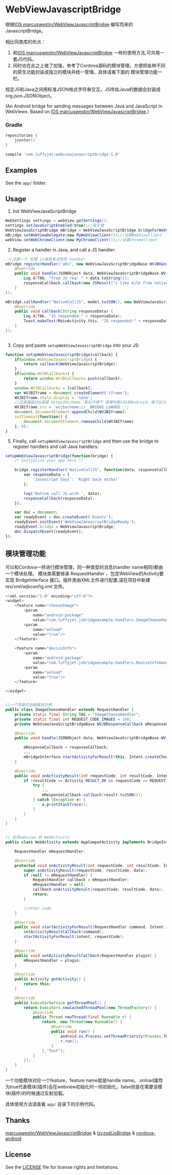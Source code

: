 WebViewJavascriptBridge
==========================
根据[IOS marcuswestin/WebViewJavascriptBridge](https://github.com/marcuswestin/WebViewJavascriptBridge) 编写而来的JavascriptBridge。


相比同类库的优点：
1. 和[IOS marcuswestin/WebViewJavascriptBridge](https://github.com/marcuswestin/WebViewJavascriptBridge) 一样的使用方法,可共用一套JS代码。
2. 同时也在此之上做了加强，参考了Cordova源码的模块管理，方便把各种不同的原生功能封装成独立的模块并统一管理。具体请看下面的 模块管理功能一栏。

规定JS和Java之间用标准JSON格式字符串交互，JS传给Java的数据会封装成 org.json.JSONObject。

(An Android bridge for sending messages between Java and JavaScript in WebViews. Based on [IOS marcuswestin/WebViewJavascriptBridge](https://github.com/marcuswestin/WebViewJavascriptBridge).)


### Gradle
 

```groovy
repositories {
    jcenter()
}

compile 'com.luffyjet:webviewjavascriptbridge:1.0'
```



Examples
--------

See the `app/` folder.  



Usage
-----

1) Init WebViewJavaScriptBridge

```java
WebSettings settings = webView.getSettings();
settings.setJavaScriptEnabled(true);//很关键
WebViewJavaScriptBridge mBridge = WebViewJavaScriptBridge.bridgeForWebView(this, webView);
mBridge.setWebViewDelegate(new MyWebViewClient());//设置WebViewClient
webView.setWebChromeClient(new MyChromeClient());//设置ChromeClient
```

2) Register a handler in Java, and call a JS handler:

```java
 //注册一个 处理 js端发来消息的 handler
mBridge.registerHandler("abs", new WebViewJavaScriptBridgeBase.WVJBHandler() {
    @Override
    public void handle(JSONObject data, WebViewJavaScriptBridgeBase.WVJBResponseCallback responseCallback) {
        Log.d(TAG, "from JS req: " + data.toString());
        responseCallback.callback(new JSResult("i like milk from native").toJson());
    }
});

mBridge.callHandler("NativeCallJS", model.toJSON(), new WebViewJavaScriptBridgeBase.WVJBResponseCallback() {
    @Override
    public void callback(String responseData) {
        Log.d(TAG, "JS responded:" + responseData);
        Toast.makeText(MainActivity.this, "JS responded:" + responseData , Toast.LENGTH_SHORT).show();
    }
});
        
```

3) Copy and paste `setupWebViewJavascriptBridge` into your JS:
	
```javascript
function setupWebViewJavascriptBridge(callback) {
	if(window.WebViewJavascriptBridge) {
		return callback(WebViewJavascriptBridge);
	}
	if(window.WVJBCallbacks) {
		return window.WVJBCallbacks.push(callback);
	}
	window.WVJBCallbacks = [callback];
	var WVJBIframe = document.createElement('iframe');
	WVJBIframe.style.display = 'none';
	//这里最新IOS版是 https的scheme，真实环境下 需要判断iOS和Android，做下区分。
	WVJBIframe.src = 'wvjbscheme://__BRIDGE_LOADED__';
	document.documentElement.appendChild(WVJBIframe);
	setTimeout(function() {
		document.documentElement.removeChild(WVJBIframe)
	}, 0);
}
```

5) Finally, call `setupWebViewJavascriptBridge` and then use the bridge to register handlers and call Java handlers:

```javascript
setupWebViewJavascriptBridge(function(bridge) {
	/* Initialize your app here */

	bridge.registerHandler('NativeCallJS', function(data, responseCallback) {
		var responseData = {
			'Javascript Says': 'Right back atcha!'
		};

		log('Native call JS with ', data);
		responseCallback(responseData);
	});

	var doc = document;
	var readyEvent = doc.createEvent('Events');
	readyEvent.initEvent('WebViewJavascriptBridgeReady');
	readyEvent.bridge = WebViewJavascriptBridge;
	doc.dispatchEvent(readyEvent);
});
```


## 模块管理功能
可以和Cordova一样进行模块管理，同一种类型的消息(handler name相同)都由一个模块处理。
模块类需要继承 RequestHandler ，包含WebView的Activity要实现 BridgeInterface 接口。插件类由XML文件进行配置,请在项目中新建 res/xml/wjbconfig.xml 文件。

```java
<?xml version="1.0" encoding="utf-8"?>
<widget>
    <feature name="chooseImage">
        <param
            name="android-package"
            value="com.luffyjet.jsbridgeexample.handlers.ImageChooseHandler"/>
        <param
            name="onload"
            value="true"/>
    </feature>

    <feature name="deviceInfo">
        <param
            name="android-package"
            value="com.luffyjet.jsbridgeexample.handlers.DeviceInfoHandler"/>
        <param
            name="onload"
            value="true"/>
    </feature>

</widget>


//一个简单的选图模块示例
public class ImageChooseHandler extends RequestHandler {
    private static final String TAG = "ImageChooseHandler";
    private static final int REQUEST_CODE_IMAGES = 100;
    private WebViewJavaScriptBridgeBase.WVJBResponseCallback mResponseCallback;

    @Override
    public void handle(JSONObject data, WebViewJavaScriptBridgeBase.WVJBResponseCallback responseCallback) {

        mResponseCallback = responseCallback;
        ...
        mBridgeInterface.startActivityForResult(this, Intent.createChooser(i, "选取图片"), REQUEST_CODE_IMAGES);
    }

    @Override
    public void onActivityResult(int requestCode, int resultCode, Intent data) {
        if (resultCode == Activity.RESULT_OK && requestCode == REQUEST_CODE_IMAGES) {
            try {
                ...
                mResponseCallback.callback(result.toJSON());
            } catch (Exception e) {
                e.printStackTrace();
            }
        }
    }
}


// 包含webview 的 WebActivity
public class WebActivity extends AppCompatActivity implements BridgeInterface{

    RequestHandler mRequestHandler;

    @Override
    protected void onActivityResult(int requestCode, int resultCode, Intent data) {
        super.onActivityResult(requestCode, resultCode, data);
        if (null != mRequestHandler) {
            RequestHandler callback = mRequestHandler;
            mRequestHandler = null;
            callback.onActivityResult(requestCode, resultCode, data);
            return;
        }

        //other code
    }

    @Override
    public void startActivityForResult(RequestHandler command, Intent intent, int requestCode) {
        setActivityResultCallback(command);
        startActivityForResult(intent, requestCode);
    }

    @Override
    public void setActivityResultCallback(RequestHandler plugin) {
        mRequestHandler = plugin;
    }

    @Override
    public Activity getActivity() {
        return this;
    }

    @Override
    public ExecutorService getThreadPool() {
        return Executors.newCachedThreadPool(new ThreadFactory() {
            @Override
            public Thread newThread(final Runnable r) {
                return  new Thread(new Runnable() {
                    @Override
                    public void run() {
                        android.os.Process.setThreadPriority(Process.THREAD_PRIORITY_BACKGROUND);
                        r.run();
                    }
                },"Test");
            }
        });
    }
}

```

一个功能模块对应一个feature，feature name就是handle name。 onload属性为true代表模块(插件)会在webview初始化时一同初始化，false则是在需要该模块(插件)的时候通过反射加载。

具体使用方法请查看 ``app/`` 目录下的示例代码。


## Thanks
[marcuswestin/WebViewJavascriptBridge](https://github.com/marcuswestin/WebViewJavascriptBridge) 
& [lzyzsd/JsBridge](https://github.com/lzyzsd/JsBridge) & [cordova-android](https://github.com/apache/cordova-android)



License
--------

See the [LICENSE](https://github.com/luffyjet/WebViewJavaScriptBridge/blob/master/LICENSE.md) file for license rights and limitations.